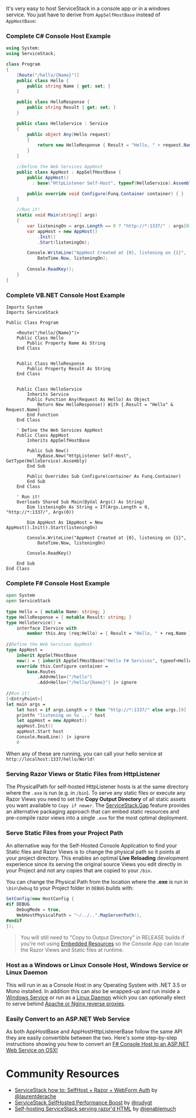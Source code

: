 It's very easy to host ServiceStack in a console app or in a windows service. You just have to derive from `AppSelfHostBase` instead of `AppHostBase`:

### Complete C# Console Host Example

```csharp
using System;
using ServiceStack;

class Program 
{
    [Route("/hello/{Name}")]
    public class Hello {
        public string Name { get; set; }
    }

    public class HelloResponse {
        public string Result { get; set; }
    }

    public class HelloService : Service
    {
        public object Any(Hello request) 
        {
            return new HelloResponse { Result = "Hello, " + request.Name };
        }
    }

    //Define the Web Services AppHost
    public class AppHost : AppSelfHostBase {
        public AppHost() 
          : base("HttpListener Self-Host", typeof(HelloService).Assembly) {}

        public override void Configure(Funq.Container container) { }
    }

    //Run it!
    static void Main(string[] args)
    {
        var listeningOn = args.Length == 0 ? "http://*:1337/" : args[0];
        var appHost = new AppHost()
            .Init()
            .Start(listeningOn);

        Console.WriteLine("AppHost Created at {0}, listening on {1}", 
            DateTime.Now, listeningOn);
            
        Console.ReadKey();
    }
}
```

### Complete VB.NET Console Host Example
```vbnet
Imports System
Imports ServiceStack

Public Class Program

    <Route("/hello/{Name}")>
    Public Class Hello
        Public Property Name As String
    End Class


    Public Class HelloResponse
        Public Property Result As String
    End Class


    Public Class HelloService
        Inherits Service
        Public Function Any(Request As Hello) As Object
            Return New HelloResponse() With {.Result = "Hello" & Request.Name}
        End Function
    End Class

    ' Define the Web Services AppHost
    Public Class AppHost
        Inherits AppSelfHostBase

        Public Sub New()
            MyBase.New("HttpListener Self-Host", GetType(HelloService).Assembly)
        End Sub

        Public Overrides Sub Configure(container As Funq.Container)
        End Sub
    End Class

    ' Run it!
    Overloads Shared Sub Main(ByVal Args() As String)        
        Dim listeningOn As String = If(Args.Length = 0, "http://*:1337/", Args(0))

        Dim AppHost As IAppHost = New AppHost().Init().Start(listeningOn)

        Console.WriteLine("AppHost Created at {0}, listening on {1}",
            DateTime.Now, listeningOn)

        Console.ReadKey()

    End Sub
End Class
```

### Complete F# Console Host Example

```fsharp
open System
open ServiceStack
 
type Hello = { mutable Name: string; }
type HelloResponse = { mutable Result: string; }
type HelloService() =
    interface IService with
        member this.Any (req:Hello) = { Result = "Hello, " + req.Name }
 
//Define the Web Services AppHost
type AppHost =
    inherit AppSelfHostBase 
    new() = { inherit AppSelfHostBase("Hello F# Services", typeof<HelloService>.Assembly) }
    override this.Configure container =
        base.Routes
            .Add<Hello>("/hello")
            .Add<Hello>("/hello/{Name}") |> ignore
 
//Run it!
[<EntryPoint>]
let main args =
    let host = if args.Length = 0 then "http://*:1337/" else args.[0]
    printfn "listening on %s ..." host
    let appHost = new AppHost()
    appHost.Init()
    appHost.Start host
    Console.ReadLine() |> ignore
    0
```

When any of these are running, you can call your hello service at `http://localhost:1337/hello/World!`

### Serving Razor Views or Static Files from HttpListener

The PhysicalPath for self-hosted HttpListener hosts is at the same directory where the `.exe` is run (e.g. in `/bin`). To serve any static files or execute any Razor Views you need to set the **Copy Output Directory** of all static assets you want available to `Copy if newer`. The [ServiceStack.Gap](https://github.com/ServiceStack/ServiceStack.Gap) feature provides an alternative packaging approach that can embed static resources and pre-compile razor views into a single `.exe` for the most optimal deployment.

### Serve Static Files from your Project Path

An alternative way for the Self-Hosted Console Application to find your Static files and Razor Views is to change the physical path so it points at your project directory. This enables an optimal **Live Reloading** development experience since its serving the original source Views you edit directly in your Project and not any copies that are copied to your `/bin`. 

You can change the Physical Path from the location where the **.exe** is run in `\bin\Debug` to your Project folder in `DEBUG` builds with: 

```csharp
SetConfig(new HostConfig {
#if DEBUG
    DebugMode = true,
    WebHostPhysicalPath = "~/../..".MapServerPath(),
#endif
});
```

> You will still need to "Copy to Output Directory" in RELEASE builds if you're not using [Embedded Resources](https://github.com/ServiceStack/ServiceStack/wiki/Virtual-file-system#embedded-resources) so the Console App can locate the Razor Views and Static files at runtime.

### Host as a Windows or Linux Console Host, Windows Service or Linux Daemon

This will run in as a Console Host in any Operating System with .NET 3.5 or Mono installed. In addition this can also be wrapped-up and run inside a [Windows Service](https://github.com/ServiceStack/ServiceStack.Examples/tree/master/src/StarterTemplates/WinServiceAppHost) or run as a [Linux Daemon](https://github.com/ServiceStack/ServiceStack/wiki/Run-ServiceStack-as-a-daemon-on-Linux) which you can optionally elect to serve behind [Apache or Nginx reverse proxies](https://github.com/ServiceStack/ServiceStack/wiki/Run-ServiceStack-as-a-daemon-on-Linux).

### Easily Convert to an ASP.NET Web Service

As both AppHostBase and AppHostHttpListenerBase follow the same API they are easily convertible between the two. Here's some step-by-step instructions showing you how to convert an [F# Console Host to an ASP.NET Web Service on OSX!](http://www.servicestack.net/mythz_blog/?p=785)


# Community Resources

  - [ServiceStack how to: SelfHost + Razor + WebForm Auth](http://lderache.github.io/servicestack-how-to-selfhost-plus-razor-plus-webform/) by [@laurentderache](https://twitter.com/laurentderache)  
  - [ServiceStack SelfHosted Performance Boost](http://en.rdebug.com/2013/05/servicestack-selfhosted-performance-boost/) by [@rudygt](https://twitter.com/rudygt)
  - [Self-hosting ServiceStack serving razor'd HTML](http://www.ienablemuch.com/2012/12/self-hosting-servicestack-serving.html) by [@ienablemuch](http://twitter.com/ienablemuch)